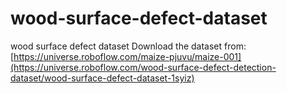 # wood-surface-defect-dataset
wood surface defect dataset
Download the dataset from:[https://universe.roboflow.com/maize-pjuvu/maize-001](https://universe.roboflow.com/wood-surface-defect-detection-dataset/wood-surface-defect-dataset-1syiz)
